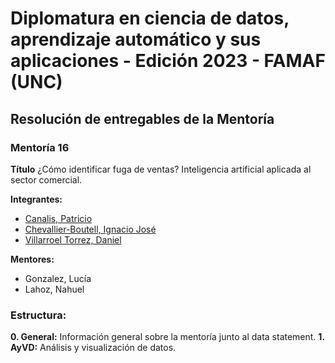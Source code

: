 # **Diplomatura en ciencia de datos, aprendizaje automático y sus aplicaciones - Edición 2023 - FAMAF (UNC)**

## **Resolución de entregables de la Mentoría**

### **Mentoría 16**

**Título**
¿Cómo identificar fuga de ventas? Inteligencia artificial aplicada al sector comercial.

**Integrantes:**
- [Canalis, Patricio](https://github.com/patriciocanalis)
- [Chevallier-Boutell, Ignacio José](https://github.com/Cheva94)
- [Villarroel Torrez, Daniel](https://github.com/dvtorrez42)

**Mentores:**
- Gonzalez, Lucía
- Lahoz, Nahuel

### **Estructura:**

**0. General:** Información general sobre la mentoría junto al data statement.
**1. AyVD:** Análisis y visualización de datos.